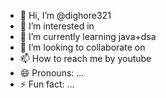 - 👋 Hi, I’m @dighore321
- 👀 I’m interested in 
- 🌱 I’m currently learning java+dsa
- 💞️ I’m looking to collaborate on 
- 📫 How to reach me by youtube
- 😄 Pronouns: ...
- ⚡ Fun fact: ...

<!---
dighore321/dighore321 is a ✨ special ✨ repository because its `README.md` (this file) appears on your GitHub profile.
You can click the Preview link to take a look at your changes.
--->
